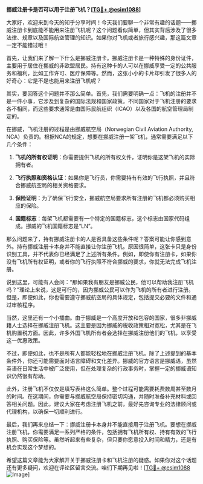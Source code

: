 **挪威注册卡是否可以用于注册飞机？[[TG💪+ @esim1088](https://t.me/s/esim1088)]**

大家好，欢迎来到今天的知乎分享时间！今天我们要聊一个非常有趣的话题——挪威注册卡到底能不能用来注册飞机呢？这个问题看似简单，但其实背后涉及了很多法律、规章以及国际航空管理的知识。如果你对飞机或者旅行感兴趣，那这篇文章一定不能错过哦！

首先，让我们来了解一下什么是挪威注册卡。挪威注册卡是一种特殊的身份证件，主要用于居住在挪威的非欧盟居民。持有这种卡的人可以在挪威享受一定的公共服务和福利，比如工作许可、医疗保障等。然而，这张小小的卡片却引发了很多人的好奇心：它是不是也能用来注册飞机呢？

其实，要回答这个问题并不那么简单。首先，我们需要明确一点：飞机的注册并不是一件小事，它涉及到复杂的国际法规和国家政策。不同国家对于飞机注册的要求各不相同，而这些要求通常是由国际民航组织（ICAO）以及各国的航空管理局制定的。

在挪威，飞机注册的过程是由挪威航空局（Norwegian Civil Aviation Authority, NCA）负责的。根据NCA的规定，想要在挪威注册一架飞机，通常需要满足以下几个条件：

1. **飞机的所有权证明**：你需要提供飞机的所有权文件，证明你是这架飞机的实际拥有者。
   
2. **飞行执照和资格认证**：如果你是飞行员，你需要持有有效的飞行执照，并且符合挪威航空局的相关资格要求。

3. **保险证明**：为了确保飞行安全，挪威航空局要求所有注册的飞机都必须购买相应的保险。

4. **国籍标志**：每架飞机都需要有一个特定的国籍标志，这个标志由国家代码组成。挪威的飞机国籍标志是“LN”。

那么问题来了，持有挪威注册卡的人是否具备这些条件呢？答案可能让你感到意外。持有挪威注册卡本身并不能直接让你注册飞机。原因很简单，这张卡只是身份识别工具，并不代表你已经满足了上述所有条件。例如，即使你有注册卡，如果你没有飞机所有权证明，或者你的飞行执照不符合挪威的要求，你就无法完成飞机注册。

说到这里，可能有人会问：“那如果我有朋友是挪威公民，他可以帮助我注册飞机吗？”理论上来说，这是可行的，因为挪威公民可以作为飞机的所有者进行注册。但是，即便如此，你也需要遵守挪威航空局的具体规定，包括提交必要的文件和通过审核程序。

当然，这里还有一个小插曲。由于挪威是一个高度开放和包容的国家，很多非挪威籍人士选择在挪威注册飞机。这主要是因为挪威的税收政策相对宽松，尤其是在飞机购置税方面。因此，许多外国飞机所有者会选择在挪威注册他们的飞机，以享受这一优惠政策。

不过，即便如此，也不是所有人都能轻松地在挪威注册飞机。除了上述提到的基本条件外，你还可能需要面对语言障碍和文化差异。挪威的官方语言是挪威语，虽然英语在日常生活中被广泛使用，但在处理复杂的行政事务时，掌握一定的挪威语知识仍然很有帮助。

此外，注册飞机不仅仅是填写表格这么简单。整个过程可能需要耗费数周甚至数月的时间。在这期间，你需要与挪威航空局保持密切沟通，并随时准备补充材料或回答相关问题。因此，建议大家在考虑注册飞机之前，最好先咨询专业的法律顾问或代理机构，以确保一切顺利进行。

最后，我们再来总结一下：挪威注册卡本身并不能直接用于注册飞机。要想在挪威注册飞机，你需要满足一系列严格的条件，包括拥有飞机所有权、持有有效的飞行执照、购买保险等。虽然听起来有些复杂，但只要你愿意投入时间和精力，还是有机会实现这个梦想的。

希望这篇文章能为大家解开关于挪威注册卡和飞机注册的疑惑。如果你对这个话题还有更多疑问，欢迎在评论区留言交流。咱们下期再见啦！[[TG💪+ @esim1088](https://t.me/s/esim1088) ![Image](https://i.postimg.cc/4NQfJmqS/Snipaste-2025-05-13-00-14-12.png)]